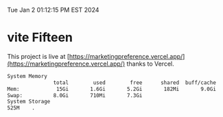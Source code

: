 Tue Jan  2 01:12:15 PM EST 2024

# vite Fifteen


This project is live at [https://marketingpreference.vercel.app/](https://marketingpreference.vercel.app/) thanks to Vercel.

```bash
System Memory
               total        used        free      shared  buff/cache   available
Mem:            15Gi       1.6Gi       5.2Gi       182Mi       9.0Gi        13Gi
Swap:          8.0Gi       710Mi       7.3Gi
System Storage
525M	.
```
```bash
